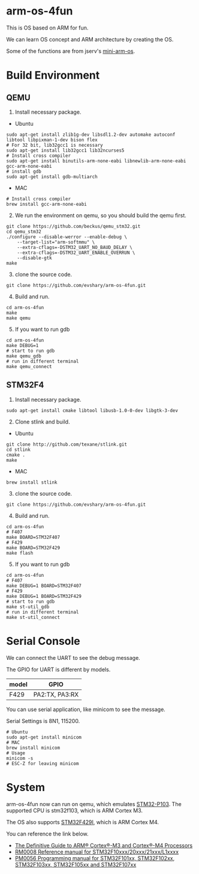 # arm-os-4fun
This is OS based on ARM for fun.

We can learn OS concept and ARM architecture by creating the OS.

Some of the functions are from jserv's [mini-arm-os](https://github.com/jserv/mini-arm-os).

# Build Environment
## QEMU
1. Install necessary package.
  * Ubuntu
```
sudo apt-get install zlib1g-dev libsdl1.2-dev automake autoconf libtool libpixman-1-dev bison flex
# For 32 bit, lib32gcc1 is necessary
sudo apt-get install lib32gcc1 lib32ncurses5
# Install cross compiler
sudo apt-get install binutils-arm-none-eabi libnewlib-arm-none-eabi gcc-arm-none-eabi
# install gdb
sudo apt-get install gdb-multiarch
```
   * MAC
```
# Install cross compiler
brew install gcc-arm-none-eabi
```
2. We run the environment on qemu, so you should build the qemu first.
```
git clone https://github.com/beckus/qemu_stm32.git
cd qemu_stm32
./configure --disable-werror --enable-debug \
    --target-list="arm-softmmu" \
    --extra-cflags=-DSTM32_UART_NO_BAUD_DELAY \
    --extra-cflags=-DSTM32_UART_ENABLE_OVERRUN \
    --disable-gtk
make
```
3. clone the source code.
```
git clone https://github.com/evshary/arm-os-4fun.git
```
4. Build and run.
```
cd arm-os-4fun
make
make qemu
```
5. If you want to run gdb
```
cd arm-os-4fun
make DEBUG=1
# start to run gdb
make qemu_gdb
# run in different terminal
make qemu_connect
```
## STM32F4
1. Install necessary package.
```
sudo apt-get install cmake libtool libusb-1.0-0-dev libgtk-3-dev
```
2. Clone stlink and build.
  * Ubuntu
```
git clone http://github.com/texane/stlink.git
cd stlink
cmake .
make
```
  * MAC
```
brew install stlink
```
3. clone the source code.
```
git clone https://github.com/evshary/arm-os-4fun.git
```
4. Build and run.
```
cd arm-os-4fun
# F407
make BOARD=STM32F407
# F429
make BOARD=STM32F429
make flash
```
5. If you want to run gdb
```
cd arm-os-4fun
# F407
make DEBUG=1 BOARD=STM32F407
# F429
make DEBUG=1 BOARD=STM32F429
# start to run gdb
make st-util_gdb
# run in different terminal
make st-util_connect
```

# Serial Console
We can connect the UART to see the debug message.

The GPIO for UART is different by models.

| model | GPIO |
| --- | --- |
| F429 | PA2:TX, PA3:RX |

You can use serial application, like minicom to see the message.

Serial Settings is 8N1, 115200.

```
# Ubuntu
sudo apt-get install minicom
# MAC
brew install minicom
# Usage
minicom -s
# ESC-Z for leaving minicom
```

# System
arm-os-4fun now can run on qemu, which emulates [STM32-P103](https://www.olimex.com/Products/ARM/ST/STM32-P103/). The supported CPU is stm32f103, which is ARM Cortex M3.

The OS also supports [STM32F429I](https://www.st.com/en/evaluation-tools/32f429idiscovery.html), which is ARM Cortex M4.

You can reference the link below.

* [The Definitive Guide to ARM® Cortex®-M3 and Cortex®-M4 Processors](https://www.amazon.com/Definitive-Guide-Cortex%C2%AE-M3-Cortex%C2%AE-M4-Processors/dp/0124080820)
* [RM0008 Reference manual for STM32F10xxx/20xxx/21xxx/L1xxxx](https://www.st.com/content/ccc/resource/technical/document/reference_manual/59/b9/ba/7f/11/af/43/d5/CD00171190.pdf/files/CD00171190.pdf/jcr:content/translations/en.CD00171190.pdf)
* [PM0056 Programming manual for STM32F101xx, STM32F102xx, STM32F103xx, STM32F105xx and STM32F107xx](https://www.st.com/content/ccc/resource/technical/document/programming_manual/5b/ca/8d/83/56/7f/40/08/CD00228163.pdf/files/CD00228163.pdf/jcr:content/translations/en.CD00228163.pdf)
